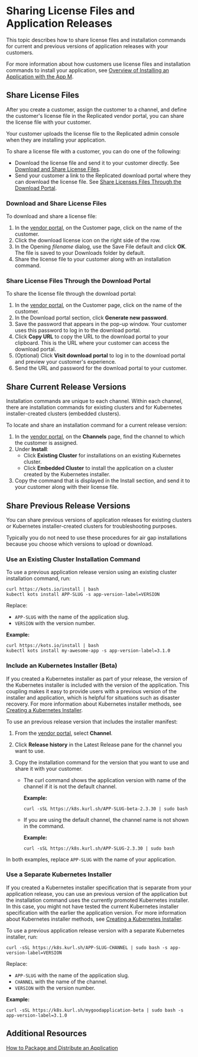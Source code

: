 # Sharing License Files and Application Releases

This topic describes how to share license files and installation commands for current and previous versions of application releases with
your customers.

For more information about how customers use license files and installation commands to install your application,
see [Overview of Installing an Application with the App M](../enterprise/installing-overview).

## Share License Files

After you create a customer, assign the customer to a channel, and define the customer's
license file in the Replicated vendor portal, you can share the license file with your customer.

Your customer uploads the license file to the Replicated admin console when they
are installing your application.

To share a license file with a customer, you can do one of the following:
* Download the license file and send it to your customer directly. See
[Download and Share License Files](#download-and-share-license-files).
* Send your customer a link to the Replicated download portal where they can download
the license file. See [Share Licenses Files Through the Download Portal](#share-license-files-through-the-download-portal).

### Download and Share License Files

To download and share a license file:

1. In the [vendor portal](https://vendor.replicated.com), on the Customer page, click on the name of the customer.
1. Click the download license icon on the right side of the row.
1. In the Opening _filename_ dialog, use the Save File default and click **OK**.
    The file is saved to your Downloads folder by default.
1. Share the license file to your customer along with an installation command.

### Share License Files Through the Download Portal

To share the license file through the download portal:

1. In the [vendor portal](https://vendor.replicated.com), on the Customer page, click on the name of the customer.
1. In the Download portal section, click **Generate new password**.
1. Save the password that appears in the pop-up window. Your customer uses
this password to log in to the download portal.
1. Click **Copy URL** to copy the URL to the download portal to your clipboard.
This is the URL where your customer can access the download portal.
1. (Optional) Click **Visit download portal** to log in to the download portal
and preview your customer's experience.
1. Send the URL and password for the download portal to your customer.


## Share Current Release Versions

Installation commands are unique to each channel. Within each channel, there are installation commands for existing clusters and for Kubernetes installer-created clusters (embedded clusters).

To locate and share an installation command for a current release version:

1. In the [vendor portal](https://vendor.replicated.com), on the **Channels** page, find the channel to which the
customer is assigned.
1. Under **Install**:
   * Click **Existing Cluster** for installations on an existing Kubernetes cluster.
   * Click **Embedded Cluster** to install the application on a cluster created by the Kubernetes
   installer.
1. Copy the command that is displayed in the Install section, and send it to your customer along with their
license file.

## Share Previous Release Versions

You can share previous versions of application releases for existing clusters or Kubernetes installer-created clusters for troubleshooting purposes.

Typically you do not need to use these procedures for air gap installations because you choose which versions to upload or download.

### Use an Existing Cluster Installation Command

To use a previous application release version using an existing cluster installation command, run:

```
curl https://kots.io/install | bash
kubectl kots install APP-SLUG -s app-version-label=VERSION
```

Replace:

- `APP-SLUG` with the name of the application slug.
- `VERSION` with the version number.

**Example:**

```
curl https://kots.io/install | bash
kubectl kots install my-awesome-app -s app-version-label=3.1.0
```

### Include an Kubernetes Installer (Beta)

If you created a Kubernetes installer as part of your release, the version of the Kubernetes installer is included with the version of the application. This coupling makes it easy to provide users with a previous version of the installer and application, which is helpful for situations such as disaster recovery. For more information about Kubernetes installer methods, see [Creating a Kubernetes Installer](packaging-embedded-kubernetes).

To use an previous release version that includes the installer manifest:

1. From the [vendor portal](https://vendor.replicated.com), select **Channel**.
1. Click **Release history** in the Latest Release pane for the channel you want to use.
1. Copy the installation command for the version that you want to use and share it with your customer.

    - The curl command shows the application version with name of the channel if it is not the default channel.

      **Example:**
      ```
      curl -sSL https://k8s.kurl.sh/APP-SLUG-beta-2.3.30 | sudo bash
      ```

    - If you are using the default channel, the channel name is not shown in the command.

      **Example:**

      ```
      curl -sSL https://k8s.kurl.sh/APP-SLUG-2.3.30 | sudo bash
      ```

  In both examples, replace `APP-SLUG` with the name of your application.

### Use a Separate Kubernetes Installer

If you created a Kubernetes installer specification that is separate from your application release, you can use an previous version of the application but the installation command uses the currently promoted Kubernetes installer. In this case, you might not have tested the current Kubernetes installer specification with the earlier the application version. For more information about Kubernetes installer methods, see [Creating a Kubernetes Installer](packaging-embedded-kubernetes).

To use a previous application release version with a separate Kubernetes installer, run:

```
curl -sSL https://k8s.kurl.sh/APP-SLUG-CHANNEL | sudo bash -s app-version-label=VERSION
```

Replace:

- `APP-SLUG` with the name of the application slug.
- `CHANNEL` with the name of the channel.
- `VERSION` with the version number.


**Example:**

```
curl -sSL https://k8s.kurl.sh/mygoodapplication-beta | sudo bash -s app-version-label=3.1.0
```

## Additional Resources

[How to Package and Distribute an Application](distributing-workflow)
